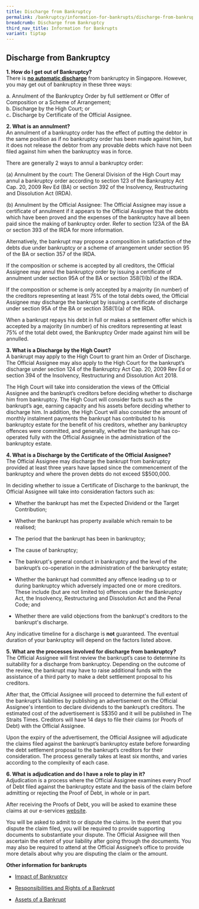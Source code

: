 ```yaml
---
title: Discharge from Bankruptcy
permalink: /bankruptcy/information-for-bankrupts/discharge-from-bankruptcy/
breadcrumb: Discharge from Bankruptcy
third_nav_title: Information for Bankrupts
variant: tiptap
---
```

<h2>Discharge from Bankruptcy</h2>
<p><strong>1. How do I get out of Bankruptcy?</strong>
<br>There is <strong><u>no automatic discharge</u></strong> from bankruptcy
in Singapore. However, you may get out of bankruptcy in these three ways:
<br>
</p>
<p>a. Annulment of the Bankruptcy Order by full settlement or Offer of Composition
or a Scheme of Arrangement;
<br>b. Discharge by the High Court; or
<br>c<strong>.</strong> Discharge by Certificate of the Official Assignee.
<br>
</p>
<p><strong>2. What is an annulment?</strong> 
<br>An annulment of a bankruptcy order has the effect of putting the debtor
in the same position as if no bankruptcy order has been made against him,
but it does not release the debtor from any provable debts which have not
been filed against him when the bankruptcy was in force.</p>
<p>There are generally 2 ways to annul a bankruptcy order:</p>
<p>(a) Annulment by the court: The General Division of the High Court may
annul a bankruptcy order according to section 123 of the Bankruptcy Act
Cap. 20, 2009 Rev Ed (BA) or section 392 of the Insolvency, Restructuring
and Dissolution Act (IRDA).</p>
<p>(b) Annulment by the Official Assignee: The Official Assignee may issue
a certificate of annulment if it appears to the Official Assignee that
the debts which have been proved and the expenses of the bankruptcy have
all been paid since the making of bankruptcy order. Refer to section 123A
of the BA or section 393 of the IRDA for more information.</p>
<p>Alternatively, the bankrupt may propose a composition in satisfaction
of the debts due under bankruptcy or a scheme of arrangement under section
95 of the BA or section 357 of the IRDA.</p>
<p>If the composition or scheme is accepted by all creditors, the Official
Assignee may annul the bankruptcy order by issuing a certificate of annulment
under section 95A of the BA or section 358(1)(b) of the IRDA.</p>
<p>If the composition or scheme is only accepted by a majority (in number)
of the creditors representing at least 75% of the total debts owed, the
Official Assignee may discharge the bankrupt by issuing a certificate of
discharge under section 95A of the BA or section 358(1)(a) of the IRDA.</p>
<p>When a bankrupt repays his debt in full or makes a settlement offer which
is accepted by a majority (in number) of his creditors representing at
least 75% of the total debt owed, the Bankruptcy Order made against him
will be annulled.
<br>
</p>
<p><strong>3. What is a Discharge by the High Court?</strong>
<br>A bankrupt may apply to the High Court to grant him an Order of Discharge.
The Official Assignee may also apply to the High Court for the bankrupt’s
discharge under section 124 of the Bankruptcy Act Cap. 20, 2009 Rev Ed
or section 394 of the Insolvency, Restructuring and Dissolution Act 2018.
<br>
</p>
<p>The High Court will take into consideration the views of the Official
Assignee and the bankrupt’s creditors before deciding whether to discharge
him from bankruptcy. The High Court will consider facts such as the bankrupt’s
age, earning capacity and his assets before deciding whether to discharge
him. In addition, the High Court will also consider the amount of monthly
instalment payments the bankrupt has contributed to his bankruptcy estate
for the benefit of his creditors, whether any bankruptcy offences were
committed, and generally, whether the bankrupt has co-operated fully with
the Official Assignee in the administration of the bankruptcy estate.
<br>
</p>
<p><strong>4. What is a Discharge by the Certificate of the Official Assignee?</strong>
<br>The Official Assignee may discharge the bankrupt from bankruptcy provided
at least three years have lapsed since the commencement of the bankruptcy
and where the proven debts do not exceed S$500,000.
<br>
</p>
<p>In deciding whether to issue a Certificate of Discharge to the bankrupt,
the Official Assignee will take into consideration factors such as:</p>
<ul data-tight="true" class="tight">
<li>
<p>Whether the bankrupt has met the Expected Dividend or the Target Contribution;</p>
</li>
<li>
<p>Whether the bankrupt has property available which remain to be realised;</p>
</li>
<li>
<p>The period that the bankrupt has been in bankruptcy;</p>
</li>
<li>
<p>The cause of bankruptcy;</p>
</li>
<li>
<p>The bankrupt's general conduct in bankruptcy and the level of the bankrupt’s
co-operation in the administration of the bankruptcy estate;</p>
</li>
<li>
<p>Whether the bankrupt had committed any offence leading up to or during
bankruptcy which adversely impacted one or more creditors. These include
(but are not limited to) offences under the Bankruptcy Act, the Insolvency,
Restructuring and Dissolution Act and the Penal Code; and</p>
</li>
<li>
<p>Whether there are valid objections from the bankrupt's creditors to the
bankrupt's discharge.</p>
</li>
</ul>
<p>Any indicative timeline for a discharge is <strong>not</strong> guaranteed.
The eventual duration of your bankruptcy will depend on the factors listed
above.
<br>
</p>
<p><strong>5. What are the processes involved for discharge from bankruptcy?</strong>
<br>The Official Assignee will first review the bankrupt’s case to determine
its suitability for a discharge from bankruptcy. Depending on the outcome
of the review, the bankrupt may have to raise additional funds with the
assistance of a third party to make a debt settlement proposal to his creditors.
<br>
</p>
<p>After that, the Official Assignee will proceed to determine the full extent
of the bankrupt’s liabilities by publishing an advertisement on the Official
Assignee's intention to declare dividends to the bankrupt’s creditors.
The estimated cost of the advertisement is S$350 and it will be published
in The Straits Times. Creditors will have 14 days to file their claims
(or Proofs of Debt) with the Official Assignee.
<br>
</p>
<p>Upon the expiry of the advertisement, the Official Assignee will adjudicate
the claims filed against the bankrupt’s bankruptcy estate before forwarding
the debt settlement proposal to the bankrupt’s creditors for their consideration.
The process generally takes at least six months, and varies according to
the complexity of each case.
<br>
</p>
<p><strong>6. What is adjudication and do I have a role to play in it?</strong>
<br>Adjudication is a process where the Official Assignee examines every Proof
of Debt filed against the bankruptcy estate and the basis of the claim
before admitting or rejecting the Proof of Debt, in whole or in part.
<br>
</p>
<p>After receiving the Proofs of Debt, you will be asked to examine these
claims at our e-services <a href="https://go.gov.sg/bankruptcy" rel="noopener noreferrer nofollow" target="_blank">website</a>.
<br>
</p>
<p>You will be asked to admit to or dispute the claims. In the event that
you dispute the claim filed, you will be required to provide supporting
documents to substantiate your dispute. The Official Assignee will then
ascertain the extent of your liability after going through the documents.
You may also be required to attend at the Official Assignee’s office to
provide more details about why you are disputing the claim or the amount.
<br>
</p>
<p><strong>Other information for bankrupts</strong> 
<br>
</p>
<ul data-tight="true" class="tight">
<li>
<p><a href="/bankruptcy/information-for-bankrupts/impact-of-bankruptcy/" rel="noopener noreferrer nofollow" target="_blank">Impact of Bankruptcy</a>
</p>
</li>
<li>
<p><a href="/bankruptcy/information-for-bankrupts/impact-of-bankruptcy/responsibilities-and-rights/" rel="noopener noreferrer nofollow" target="_blank">Responsibilities and Rights of a Bankrupt</a>
</p>
</li>
<li>
<p><a href="/bankruptcy/information-for-bankrupts/assets-of-a-bankrupt/" rel="noopener noreferrer nofollow" target="_blank">Assets of a Bankrupt</a>
</p>
</li>
</ul>
<p></p>